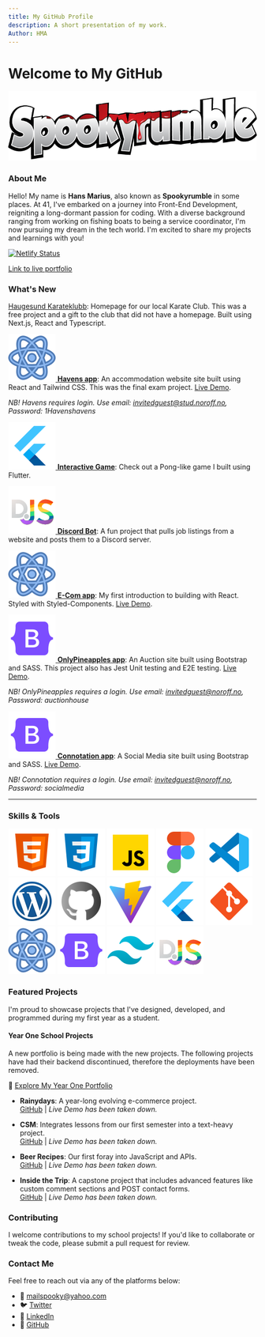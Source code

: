 ```yaml
---
title: My GitHub Profile
description: A short presentation of my work.
Author: HMA
---
```


# Welcome to My GitHub

![Spookyrumble Text Logo](images/Spookyrumble_text.png)

### About Me

Hello! My name is **Hans Marius**, also known as **Spookyrumble** in some places. At 41, I've embarked on a journey into Front-End Development, reigniting a long-dormant passion for coding. With a diverse background ranging from working on fishing boats to being a service coordinator, I'm now pursuing my dream in the tech world. I'm excited to share my projects and learnings with you!

[![Netlify Status](https://api.netlify.com/api/v1/badges/50cc9a04-0195-4002-b31f-a368628fa2f1/deploy-status)](https://app.netlify.com/sites/hans-m-andreassen-portfolio/deploys)

[Link to live portfolio](https://hans-m-andreassen-portfolio.netlify.app)

### What's New

[Haugesund Karateklubb](https://haugesundkarate.no): Homepage for our local Karate Club. This was a free project and a gift to the club that did not have a homepage. Built using Next.js, React and Typescript.

[![React](/images/icons8-react-js.svg) **Havens app**](https://github.com/Spookyrumble/Project-Exam-2): An accommodation website site built using React and Tailwind CSS. This was the final exam project.
[Live Demo](https://project-havens.netlify.app).

_NB! Havens requires login. Use email: invitedguest@stud.noroff.no, Password: 1Havenshavens_

[![Flutter](/images/icons8-flutter.svg) **Interactive Game**](https://github.com/Spookyrumble/Flutter-game): Check out a Pong-like game I built using Flutter.

[![Discord.JS](/images/icons8-discord-js.svg) **Discord Bot**](https://github.com/Spookyrumble/AdLing): A fun project that pulls job listings from a website and posts them to a Discord server.

[![React](/images/icons8-react-js.svg) **E-Com app**](https://github.com/Spookyrumble/React-eCom): My first introduction to building with React. Styled with Styled-Components.
[Live Demo](https://areactecom.netlify.app/).

[![Bootstrap](/images/icons8-bootstrap-logo.svg) **OnlyPineapples app**](https://github.com/Spookyrumble/Auction): An Auction site built using Bootstrap and SASS. This project also has Jest Unit testing and E2E testing.
[Live Demo](https://hma-sp2-onlypineapples.netlify.app/).

_NB! OnlyPineapples requires a login. Use email: invitedguest@noroff.no, Password: auctionhouse_

[![Bootstrap](/images/icons8-bootstrap-logo.svg) **Connotation app**](https://github.com/Spookyrumble/css-frameworks-ca): A Social Media site built using Bootstrap and SASS.
[Live Demo](https://css-framework-js2.netlify.app/).

_NB! Connotation requires a login. Use email: invitedguest@noroff.no, Password: socialmedia_

---

### Skills & Tools

![HTML](/images/icons8-html.svg)
![CSS](/images/icons8-css.svg)
![JavaScript](/images/icons8-javascript.svg)
![Figma](/images/icons8-figma.svg)
![VS Code](/images/icons8-visual-studio-code-2019.svg)
![WordPress](/images/icons8-wordpress.svg)
![GitHub](/images/icons8-github.svg)
![Vite](/images/icons8-vite-logo.svg)
![Flutter](/images/icons8-flutter.svg)
![Git](/images/icons8-git-logo.svg)
![React](/images/icons8-react-js.svg)
![Bootstrap](/images/icons8-bootstrap-logo.svg)
![Tailwind CSS](/images/icons8-tailwind-css.svg)
![Discord.JS](/images/icons8-discord-js.svg)

### Featured Projects

I'm proud to showcase projects that I've designed, developed, and programmed during my first year as a student.

#### Year One School Projects

A new portfolio is being made with the new projects.
The following projects have had their backend discontinued, therefore the deployments have been removed.

🔗 [Explore My Year One Portfolio](https://spookyrumble-portfolio.netlify.app)

- **Rainydays**: A year-long evolving e-commerce project.  
  [GitHub](https://github.com/HMAsp/HTML-CSS_CA_HMA_2022) | _Live Demo has been taken down._
- **CSM**: Integrates lessons from our first semester into a text-heavy project.  
  [GitHub](https://github.com/HMAsp/2022-12-16_semester_project1_HMAsp) | _Live Demo has been taken down._
- **Beer Recipes**: Our first foray into JavaScript and APIs.  
  [GitHub](https://github.com/HMAsp/hma_js1_ca) | _Live Demo has been taken down._

- **Inside the Trip**: A capstone project that includes advanced features like custom comment sections and POST contact forms.  
  [GitHub](https://github.com/Noroff-FEU-Assignments/project-exam-1-HMAsp) | _Live Demo has been taken down._

### Contributing

I welcome contributions to my school projects! If you'd like to collaborate or tweak the code, please submit a pull request for review.

### Contact Me

Feel free to reach out via any of the platforms below:

- 📧 mailspooky@yahoo.com
- 🐦 [Twitter](https://twitter.com/HansMarAnd)
- 🔗 [LinkedIn](https://www.linkedin.com/in/hma1982/)
- 🐙 [GitHub](https://github.com/HMAsp)
